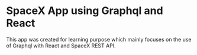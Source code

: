 # SpaceX App using Graphql and React

This app was created for learning purpose which mainly focuses 
on the use of Graphql with React and SpaceX REST API.